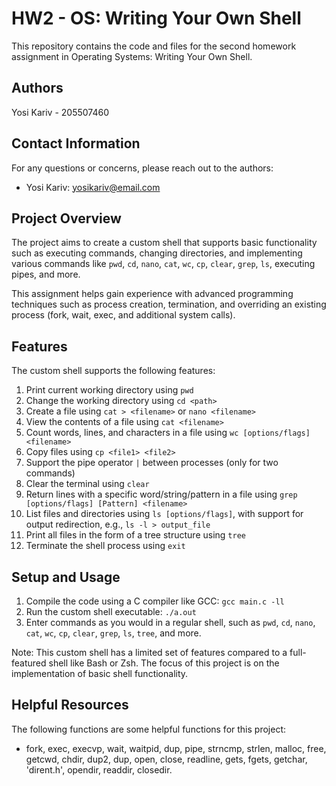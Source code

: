 # HW2 - OS: Writing Your Own Shell

This repository contains the code and files for the second homework assignment in Operating Systems: Writing Your Own Shell.

## Authors

Yosi Kariv - 205507460

## Contact Information

For any questions or concerns, please reach out to the authors:

- Yosi Kariv: [yosikariv@email.com](mailto:yosikariv@email.com)

## Project Overview

The project aims to create a custom shell that supports basic functionality such as executing commands, changing directories, and implementing various commands like `pwd`, `cd`, `nano`, `cat`, `wc`, `cp`, `clear`, `grep`, `ls`, executing pipes, and more.

This assignment helps gain experience with advanced programming techniques such as process creation, termination, and overriding an existing process (fork, wait, exec, and additional system calls).

## Features

The custom shell supports the following features:

1. Print current working directory using `pwd`
2. Change the working directory using `cd <path>`
3. Create a file using `cat > <filename>` or `nano <filename>`
4. View the contents of a file using `cat <filename>`
5. Count words, lines, and characters in a file using `wc [options/flags] <filename>`
6. Copy files using `cp <file1> <file2>`
7. Support the pipe operator `|` between processes (only for two commands)
8. Clear the terminal using `clear`
9. Return lines with a specific word/string/pattern in a file using `grep [options/flags] [Pattern] <filename>`
10. List files and directories using `ls [options/flags]`, with support for output redirection, e.g., `ls -l > output_file`
11. Print all files in the form of a tree structure using `tree`
12. Terminate the shell process using `exit`

## Setup and Usage

1. Compile the code using a C compiler like GCC: `gcc main.c -ll`
2. Run the custom shell executable: `./a.out`
3. Enter commands as you would in a regular shell, such as `pwd`, `cd`, `nano`, `cat`, `wc`, `cp`, `clear`, `grep`, `ls`, `tree`, and more.

Note: This custom shell has a limited set of features compared to a full-featured shell like Bash or Zsh. The focus of this project is on the implementation of basic shell functionality.

## Helpful Resources

The following functions are some helpful functions for this project:

- fork, exec, execvp, wait, waitpid, dup, pipe, strncmp, strlen, malloc, free, getcwd, chdir, dup2, dup, open, close, readline, gets, fgets, getchar, 'dirent.h', opendir, readdir, closedir.
